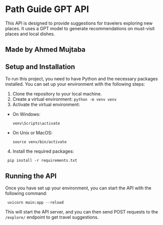 # Path Guide GPT API

This API is designed to provide suggestions for travelers exploring new places. It uses a GPT model to generate recommendations on must-visit places and local dishes.

## Made by Ahmed Mujtaba

## Setup and Installation

To run this project, you need to have Python and the necessary packages installed. You can set up your environment with the following steps:

1. Clone the repository to your local machine.
2. Create a virtual environment:
    ``` python -m venv venv ```
3. Activate the virtual environment:
- On Windows:
  ```
  venv\Scripts\activate
  ```
- On Unix or MacOS:
  ```
  source venv/bin/activate
  ```
4. Install the required packages:

 ``` pip install -r requirements.txt```

## Running the API

Once you have set up your environment, you can start the API with the following command:

``` uvicorn main:app --reload```


This will start the API server, and you can then send POST requests to the `/explore/` endpoint to get travel suggestions.
